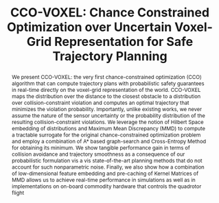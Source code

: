 ---
layout: project-page-new
title: "CCO-VOXEL: Chance Constrained Optimization over Uncertain Voxel-Grid Representation for Safe Trajectory Planning"
authors:
  - name: Sudarshan S Harithas
    sup: 1
  - name: Rishabh Dev Yadav
    sup: 1
  - name: Deepak Singh
    sup: 1
  - name: Arun Kumar Singh
    sup: 2
  - name: K Madhava Krishna 
    sup: 1
affiliations:
  - name: IIIT Hyderabad, India
    link: https://robotics.iiit.ac.in
    sup: 1
  - name: University of Tartu, Estonia
    link: #
    sup: 2
permalink: /publications/2022/Harithas_CCO-VOXEL/
abstract: "We present CCO-VOXEL: the very first chance-constrained optimization (CCO) algorithm that can compute trajectory plans with probabilistic safety guarantees in real-time directly on the voxel-grid representation of the world. CCO-VOXEL maps the distribution over the distance to the closest obstacle to a distribution over collision-constraint violation and computes an optimal trajectory that minimizes the violation probability. Importantly, unlike existing works, we never assume the nature of the sensor uncertainty or the probability distribution of the resulting collision-constraint violations. We leverage the notion of Hilbert Space embedding of distributions and Maximum Mean Discrepancy (MMD) to compute a tractable surrogate for the original chance-constrained optimization problem and employ a combination of A* based graph-search and Cross-Entropy Method for obtaining its minimum. We show tangible performance gain in terms of collision avoidance and trajectory smoothness as a consequence of our probabilistic formulation vis a vis state-of-the-art planning methods that do not account for such nonparametric noise. Finally, we also show how a combination of low-dimensional feature embedding and pre-caching of Kernel Matrices of MMD allows us to achieve real-time performance in simulations as well as in implementations on on-board commodity hardware that controls the quadrotor flight"
paper: https://arxiv.org/abs/2110.02904
code: https://github.com/sudarshan-s-harithas/CCO-VOXEL 
#supplement: https://iiitaphyd-my.sharepoint.com/personal/avneesh_mishra_research_iiit_ac_in/Documents/Forms/All.aspx?RootFolder=%2Fpersonal%2Favneesh%5Fmishra%5Fresearch%5Fiiit%5Fac%5Fin%2FDocuments%2FRRC%2FOpposing%20View%20Loop%20Closure%2FE2CNN%2FPresented%20Material%2FReF%20Paper&FolderCTID=0x012000A1AB309DA2EB7542856220193D0C0808
#video: https://robotics.iiit.ac.in/publications/2020/deep-mpc-for-visual-servoing/video.mp4
iframe: https://www.youtube.com/embed/qNAqAlb7m3E # https://www.youtube.com/embed/jhjskX4FQwA

---
